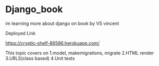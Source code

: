 # Django_book
im learning more about django on book by VS vincent

Deployed Link

https://cryptic-shelf-86586.herokuapp.com/

This topic covers on 
1.model, makemigrations, migrate
2.HTML render
3.URLS(class based)
4.Unit tests

